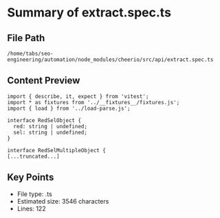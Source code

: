 # Summary of extract.spec.ts
  
## File Path
`/home/tabs/seo-engineering/automation/node_modules/cheerio/src/api/extract.spec.ts`

## Content Preview
```
import { describe, it, expect } from 'vitest';
import * as fixtures from '../__fixtures__/fixtures.js';
import { load } from '../load-parse.js';

interface RedSelObject {
  red: string | undefined;
  sel: string | undefined;
}

interface RedSelMultipleObject {
[...truncated...]
```

## Key Points
- File type: .ts
- Estimated size: 3546 characters
- Lines: 122
